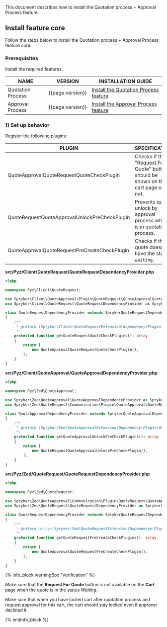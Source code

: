 

This document describes how to install the Quotation process + Approval Process feature.

## Install feature core

Follow the steps below to install the Quotation process + Approval Process feature core.

### Prerequisites

Install the required features:

| NAME              | VERSION          | INSTALLATION GUIDE |
|-------------------|------------------|------------------|
| Quotation Process | {{page.version}} | [Install the Quotation Process feature](/docs/pbc/all/request-for-quote/{{page.version}}/install-and-upgrade/install-features/install-the-quotation-process-feature.html) |
| Approval Process  | {{page.version}} | [Install the Approval Process feature](/docs/scos/dev/feature-integration-guides/{{page.version}}/approval-process-feature-integration.html) |

### 1) Set up behavior

Register the following plugins:

| PLUGIN | SPECIFICATION | PREREQUISITES | NAMESPACE |
|---|---|---|---|
| QuoteApprovalQuoteRequestQuoteCheckPlugin | Checks if the "Request For Quote" button should be shown on the cart page or not. | None | Spryker\Client\QuoteApproval\Plugin\QuoteRequest |
| QuoteRequestQuoteApprovalUnlockPreCheckPlugin | Prevents quote unlock  by approval process when it is in quotation process. | None | Spryker\Zed\QuoteRequest\Communication\Plugin\QuoteApproval |
| QuoteApprovalQuoteRequestPreCreateCheckPlugin | Checks if the quote doesn't have the status `waiting`. | None | Spryker\Zed\QuoteApproval\Communication\Plugin\QuoteRequest |

**src/Pyz/Client/QuoteRequest/QuoteRequestDependencyProvider.php**

```php
<?php

namespace Pyz\Client\QuoteRequest;

use Spryker\Client\QuoteApproval\Plugin\QuoteRequest\QuoteApprovalQuoteRequestQuoteCheckPlugin;
use Spryker\Client\QuoteRequest\QuoteRequestDependencyProvider as SprykerQuoteRequestDependencyProvider;

class QuoteRequestDependencyProvider extends SprykerQuoteRequestDependencyProvider
{
    /**
     * @return \Spryker\Client\QuoteRequestExtension\Dependency\Plugin\QuoteRequestQuoteCheckPluginInterface[]
     */
    protected function getQuoteRequestQuoteCheckPlugins(): array
    {
        return [
            new QuoteApprovalQuoteRequestQuoteCheckPlugin(),
        ];
    }
}
```

**src/Pyz/Client/QuoteApproval/QuoteApprovalDependencyProvider.php**

```php
<?php

namespace Pyz\Zed\QuoteApproval;

use Spryker\Zed\QuoteApproval\QuoteApprovalDependencyProvider as SprykerQuoteApprovalDependencyProvider;
use Spryker\Zed\QuoteRequest\Communication\Plugin\QuoteApproval\QuoteRequestQuoteApprovalUnlockPreCheckPlugin;

class QuoteApprovalDependencyProvider extends SprykerQuoteApprovalDependencyProvider
{
    /**
     * @return \Spryker\Zed\QuoteApprovalExtension\Dependency\Plugin\QuoteApprovalUnlockPreCheckPluginInterface[]
     */
    protected function getQuoteApprovalUnlockPreCheckPlugins(): array
    {
        return [
            new QuoteRequestQuoteApprovalUnlockPreCheckPlugin(),
        ];
    }
}
```

**src/Pyz/Zed/QuoteRequest/QuoteRequestDependencyProvider.php**

```php
<?php

namespace Pyz\Zed\QuoteRequest;

use Spryker\Zed\QuoteApproval\Communication\Plugin\QuoteRequest\QuoteApprovalQuoteRequestPreCreateCheckPlugin;
use Spryker\Zed\QuoteRequest\QuoteRequestDependencyProvider as SprykerQuoteRequestDependencyProvider;

class QuoteRequestDependencyProvider extends SprykerQuoteRequestDependencyProvider
{
    /**
     * @return array<\Spryker\Zed\QuoteRequestExtension\Dependency\Plugin\QuoteRequestPreCreateCheckPluginInterface>
     */
    protected function getQuoteRequestPreCreateCheckPlugins(): array
    {
        return [
            new QuoteApprovalQuoteRequestPreCreateCheckPlugin(),
        ];
    }
}

```

{% info_block warningBox "Verification" %}

Make sure that the **Request For Quote** button is not available on the **Cart** page when the quote is in the status *Waiting*.

Make sure that when you have locked cart after quotation process and request approval for this cart, the cart should stay locked even if approver declined it.

{% endinfo_block %}
